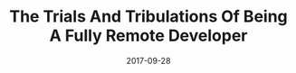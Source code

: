 ---
conference: Prairie.Code()
location: Des Moines, Iowa
title: The Trials And Tribulations Of Being A Fully Remote Developer
date: 2017-09-28
---